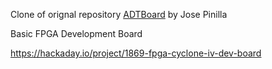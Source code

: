 Clone of orignal repository [ADTBoard](https://bitbucket.org/joseppinilla/adtboard) by Jose Pinilla

Basic FPGA Development Board

https://hackaday.io/project/1869-fpga-cyclone-iv-dev-board
